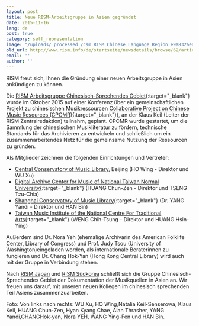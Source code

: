 ```yaml
---
layout: post
title: Neue RISM-Arbeitsgruppe in Asien gegründet
date: 2015-11-16
lang: de
post: true
category: self_representation
image: "/uploads/_processed_/csm_RISM_Chinese_Language_Region_e9a832aea0.jpg"
old_url: http://www.rism.info/de/startseite/newsdetails/browse/62/article/64/new-rism-working-group-in-asia-founded.html
email: ''
author: ''
---
```



RISM freut sich, Ihnen die Gründung einer neuen Arbeitsgruppe in Asien ankündigen zu können.



Die [RISM Arbeitsgruppe Chinesisch-Sprechendes Gebiet](http://rism.info/?id=760){:target="_blank"} wurde im Oktober 2015 auf einer Konferenz über ein gemeinschaftlichen Projekt zu chinesischen Musikressourcen [Collaborative Project on Chinese Music Resources (CPCMR)](/events/2015/10/12/rism-conference-in-taiwan.html){:target="_blank"}), an der Klaus Keil (Leiter der RISM Zentralredaktion) teilnahm, geplant. CPCMR wurde gestartet, um die Sammlung der chinesischen Musikliteratur zu fördern, technische Standards für das Archivieren zu entwickeln und schließlich um ein zusammenarbeitendes Netz für die gemeinsame Nutzung der Ressourcen zu gründen.

Als Mitglieder zeichnen die folgenden Einrichtungen und Vertreter:

- [Central Conservatory of Music Library](http://library.ccom.edu.cn "external-link-new-window"), Beijing (HO Wing - Direktor und WU Xu)
- [Digital Archive Center for Music of National Taiwan Normal University](http://dacm.ntnu.edu.tw/){:target="_blank"} (HUANG Chun-Zen - Direktor und TSENG Tzu-Chia)
- [Shanghai Conservatory of Music Library](http://www.shumusic.edu.cn/){:target="_blank"} (Dr. YANG Yandi - Direktor und HAN Bin)
- [Taiwan Music Institute of the National Centre For Traditional Arts](http://tmi.ncfta.gov.tw/){:target="_blank"} (WENG Chih-Tsung - Direktor und HUANG Hsin-Ying)

Außerdem sind Dr. Nora Yeh (ehemalige Archivarin des American Folklife Center, Library of Congress) und Prof. Judy Tsou (University of Washington)eingeladen worden, als internationale Beraterinnen zu fungieren und Dr. Chang Hok-Yan (Hong Kong Central Library) wird auch mit der Gruppe in Verbindung stehen.



Nach [RISM Japan](/de/workgroups/japan-tokyo-kunitachi-college-of-music-library/home.html) und [RISM Südkorea](http://ewha.kor.rism.info/index.php?id=531) schließt sich die Gruppe Chinesisch-Sprechendes Gebiet der Dokumentation der Musikquellen in Asien an. Wir freuen uns darauf, mit unseren neuen Kollegen im chinesisch sprechenden Teil Asiens zusammenzuarbeiten.



Foto: Von links nach rechts: WU Xu, HO Wing,Natalia Keil-Senserowa, Klaus Keil, HUANG Chun-Zen, Hyan Kyang Chae, Alan Thrasher, YANG Yandi,CHANGHok-yan, Nora YEH, WANG Ying-Fen und HAN Bin.

<script type="text/javascript">var switchTo5x=true;</script><script type="text/javascript" src="http://w.sharethis.com/button/buttons.js"></script><script type="text/javascript">stLight.options({publisher: "9b601438-1ce1-49d8-bfd7-9cff5df54c17", doNotHash: false, doNotCopy: false, hashAddressBar: false});</script>



